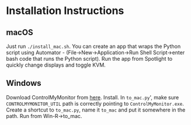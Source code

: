 
# Installation Instructions
## macOS
Just run `./install_mac.sh`.
You can create an app that wraps the Python script using Automator - (File->New->Application->Run Shell Script->enter bash code that runs the Python script).
Run the app from Spotlight to quickly change displays and toggle KVM.

## Windows
Download ControlMyMonitor from [here](https://www.nirsoft.net/utils/controlmymonitor.zip).
Install. In `to_mac.py`', make sure `CONTROLMYMONITOR_UTIL` path is correctly pointing to `ControlMyMonitor.exe`.
Create a shortcut to `to_mac.py`, name it `to_mac` and put it somewhere in the path. Run from Win-R->to_mac.
